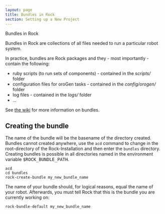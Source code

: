```yaml
---
layout: page
title: Bundles in Rock
section: Setting up a New Project
---
```


<div class="content2">
<div class="content2-pagetitle">Bundles in Rock</div>
<div class="content2-container line-box">
<div class="content2-container-1col">



<p>Bundles in Rock are collections of all files needed to run a particular robot
system.</p>

<p>In practice, bundles are Rock packages and they - most importantly - contain
the following:</p>

<ul>
 <li>ruby scripts (to run sets of components) - contained in the <em>scripts/</em> folder</li>
 <li>configuration files for oroGen tasks - contained in the <em>config/orogen/</em> folder</li>
 <li>log files - contained in the <em>logs/</em> folder</li>
 <li>&hellip;</li>
</ul>

<p>See <a href="http://rock.opendfki.de/wiki/WikiStart/Standards/RG7">the wiki</a> for more
information on bundles.</p>

<h2 id="creating-the-bundle">Creating the bundle</h2>

<p>The name of the bundle will be the basename of the directory created. Bundles
cannot created anywhere, use the <code>acd</code> command to change in the root-directory
of the Rock-Installation and then enter the <code>bundles</code> directory. Creating
bundles is possible in all directories named in the environment variable
<tt>$ROCK_BUNDLE_PATH</tt>.</p>

<pre><code>acd
cd bundles
rock-create-bundle my_new_bundle_name
</code></pre>

<p>The name of your bundle should, for logical reasons, equal the name of your
robot. Afterwards, you must tell Rock that this is the bundle you are currently
working on:</p>

<pre><code>rock-bundle-default my_new_bundle_name
</code></pre>


</div>
</div>
</div>
